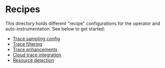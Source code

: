 # Recipes

This directory holds different "recipe" configurations for the
operator and auto-instrumentation. See below to get started:

* [Trace sampling config](trace-sampling)
* [Trace filtering](trace-filtering)
* [Trace enhancements](trace-enhancements)
* [Cloud trace integration](cloud-trace)
* [Resource detection](resource-detection)
